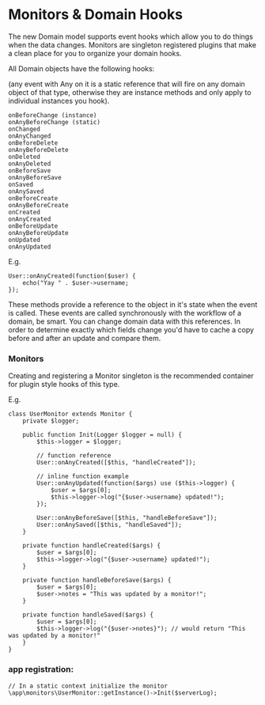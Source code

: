 # Monitors & Domain Hooks

The new Domain model supports event hooks which allow you to do things when the data changes. Monitors are singleton registered plugins that make a clean place for you to organize your domain hooks.

All Domain objects have the following hooks:

(any event with Any on it is a static reference that will fire on any domain object of that type, otherwise they are instance methods and only apply to individual instances you hook).

    onBeforeChange (instance)
    onAnyBeforeChange (static)
    onChanged
    onAnyChanged
    onBeforeDelete
    onAnyBeforeDelete
    onDeleted
    onAnyDeleted
    onBeforeSave
    onAnyBeforeSave
    onSaved
    onAnySaved
    onBeforeCreate
    onAnyBeforeCreate
    onCreated
    onAnyCreated
    onBeforeUpdate
    onAnyBeforeUpdate
    onUpdated
    onAnyUpdated

E.g.

    User::onAnyCreated(function($user) {
        echo("Yay " . $user->username;
    });

These methods provide a reference to the object in it's state when the event is called. These events are called synchronously with the workflow of a domain, be smart. You can change domain data with this references. In order to determine exactly which fields change you'd have to cache a copy before and after an update and compare them.

### Monitors

Creating and registering a Monitor singleton is the recommended container for plugin style hooks of this type.

E.g.

    class UserMonitor extends Monitor {
        private $logger;
    
        public function Init(Logger $logger = null) {
            $this->logger = $logger;
    
            // function reference
            User::onAnyCreated([$this, "handleCreated"]);
    
            // inline function example
            User::onAnyUpdated(function($args) use ($this->logger) {
                $user = $args[0];
                $this->logger->log("{$user->username} updated!");
            });
    
            User::onAnyBeforeSave([$this, "handleBeforeSave"]);
            User::onAnySaved([$this, "handleSaved"]);
        }

        private function handleCreated($args) {
            $user = $args[0];
            $this->logger->log("{$user->username} updated!");
        }
    
        private function handleBeforeSave($args) {
            $user = $args[0];
            $user->notes = "This was updated by a monitor!";
        }
    
        private function handleSaved($args) {
            $user = $args[0];
            $this->logger->log("{$user->notes}"); // would return "This was updated by a monitor!"
        }
    }

### app registration:

    // In a static context initialize the monitor
    \app\monitors\UserMonitor::getInstance()->Init($serverLog);

